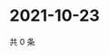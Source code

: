 # 2021-10-23

共 0 条

<!-- BEGIN WEIBO -->
<!-- 最后更新时间 Sat Oct 23 2021 23:13:36 GMT+0800 (China Standard Time) -->

<!-- END WEIBO -->
